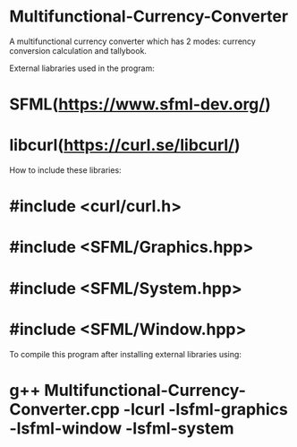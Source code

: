 # Multifunctional-Currency-Converter

A multifunctional currency converter which has 2 modes: currency conversion calculation and tallybook.

External liabraries used in the program:
# SFML(https://www.sfml-dev.org/)
# libcurl(https://curl.se/libcurl/)
How to include these libraries:
# #include <curl/curl.h>
# #include <SFML/Graphics.hpp>
# #include <SFML/System.hpp>
# #include <SFML/Window.hpp>
To compile this program after installing external libraries using: 
# g++ Multifunctional-Currency-Converter.cpp -lcurl -lsfml-graphics -lsfml-window -lsfml-system


